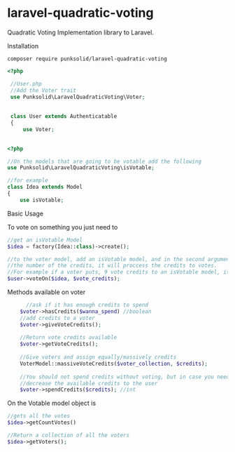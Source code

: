 # laravel-quadratic-voting
Quadratic Voting Implementation library to Laravel. 

Installation
```
composer require punksolid/laravel-quadratic-voting
```

```php
<?php 

 //User.php
 //Add the Voter trait 
 use Punksolid\LaravelQuadraticVoting\Voter;
 
 
 class User extends Authenticatable
 {
     use Voter;
 
```

```php
<?php

//On the models that are going to be votable add the following
use Punksolid\LaravelQuadraticVoting\isVotable;

//for example
class Idea extends Model
{
    use isVotable;


```
Basic Usage

To vote on something you just need to
```php
//get an isVotable Model
$idea = factory(Idea::class)->create();

//to the voter model, add an isVotable model, and in the second argument
//the number of the credits, it will proccess the credits to votes.
//For example if a voter puts, 9 vote credits to an isVotable model, it will count as 3 votes
$user->voteOn($idea, $vote_credits);
```

Methods available on voter
```php
      //ask if it has enough credits to spend
    $voter->hasCredits($wanna_spend) //boolean
    //add credits to a voter
    $voter->giveVoteCredits();
    
    //Return vote credits available
    $voter->getVoteCredits();
    
    //Give voters and assign equally/massively credits
    VoterModel::massiveVoteCredits($voter_collection, $credits);
    
    //You should not spend credits without voting, but in case you need
    //decrease the available credits to the user
    $voter->spendCredits($credits); //int
```

On the Votable model object is 
```php
//gets all the votes
$idea->getCountVotes()

//Return a collection of all the voters
$idea->getVoters();

```
